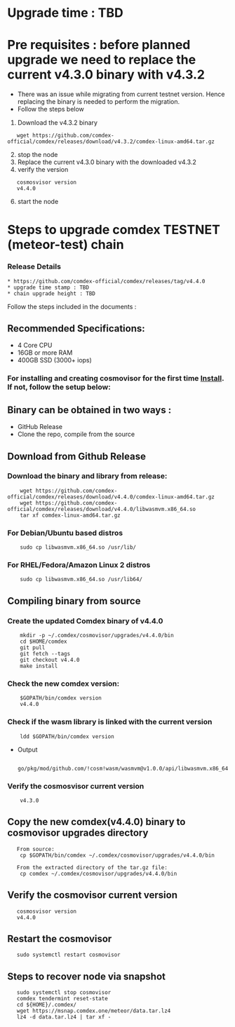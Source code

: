 # Upgrade time : TBD

# Pre requisites : before planned upgrade we need to replace the current v4.3.0 binary with v4.3.2
   * There was an issue while migrating from current testnet version. Hence replacing the binary is needed to perform the migration.
   * Follow the steps below

  
   1. Download the v4.3.2 binary
   ```shell
      wget https://github.com/comdex-official/comdex/releases/download/v4.3.2/comdex-linux-amd64.tar.gz
   ```
   2. stop the node
   3. Replace the current v4.3.0 binary with the downloaded v4.3.2
   4. verify the version
   ```shell
      cosmosvisor version
      v4.4.0
   ```
   6. start the node

# Steps to upgrade comdex TESTNET (meteor-test) chain

### Release Details
    * https://github.com/comdex-official/comdex/releases/tag/v4.4.0
    * upgrade time stamp : TBD
    * chain upgrade height : TBD

Follow the steps included in the documents :

## Recommended Specifications:
   * 4 Core CPU
   * 16GB or more RAM
   * 400GB SSD (3000+ iops)

### For installing and creating cosmovisor for the first time [Install](https://github.com/comdex-official/networks/blob/main/testnet/cosmovisor-setup.md). If not, follow the setup below:

## Binary can be obtained in two ways :
   * GitHub Release 
   * Clone the repo, compile from the source

## Download from Github Release

### Download the binary and library from release:

```shell
    wget https://github.com/comdex-official/comdex/releases/download/v4.4.0/comdex-linux-amd64.tar.gz
    wget https://github.com/comdex-official/comdex/releases/download/v4.4.0/libwasmvm.x86_64.so
    tar xf comdex-linux-amd64.tar.gz
```

### For Debian/Ubuntu based distros
```shell
    sudo cp libwasmvm.x86_64.so /usr/lib/
```

### For RHEL/Fedora/Amazon Linux 2 distros
```shell
    sudo cp libwasmvm.x86_64.so /usr/lib64/
```

## Compiling binary from source

### Create the updated Comdex binary of v4.4.0

```shell
    mkdir -p ~/.comdex/cosmovisor/upgrades/v4.4.0/bin
    cd $HOME/comdex
    git pull
    git fetch --tags
    git checkout v4.4.0
    make install
```

### Check the new comdex version:

```shell
    $GOPATH/bin/comdex version
    v4.4.0
```

### Check if the wasm library is linked with the current version 

```shell
    ldd $GOPATH/bin/comdex version
```

 - Output
   ```shell
      go/pkg/mod/github.com/!cosm!wasm/wasmvm@v1.0.0/api/libwasmvm.x86_64.so
   ```
       

### Verify the cosmosvisor current version

```shell
    v4.3.0
```

## Copy the new comdex(v4.4.0) binary to cosmovisor upgrades directory

```shell 
   From source:
    cp $GOPATH/bin/comdex ~/.comdex/cosmovisor/upgrades/v4.4.0/bin
    
   From the extracted directory of the tar.gz file:
    cp comdex ~/.comdex/cosmovisor/upgrades/v4.4.0/bin
```

## Verify the cosmovisor current version

```shell
   cosmosvisor version
   v4.4.0
```

## Restart the cosmovisor

```shell
   sudo systemctl restart cosmovisor
```
 
## Steps to recover node via snapshot

```shell
   sudo systemctl stop cosmovisor
   comdex tendermint reset-state
   cd ${HOME}/.comdex/
   wget https://msnap.comdex.one/meteor/data.tar.lz4
   lz4 -d data.tar.lz4 | tar xf -
```
